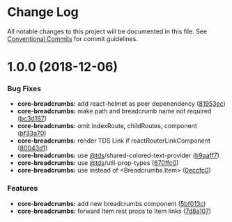 # Change Log

All notable changes to this project will be documented in this file.
See [Conventional Commits](https://conventionalcommits.org) for commit guidelines.

<a name="1.0.0"></a>
# 1.0.0 (2018-12-06)


### Bug Fixes

* **core-breadcrumbs:** add react-helmet as peer depenendency ([81953ec](https://github.com/telusdigital/tds-core/commit/81953ec))
* **core-breadcrumbs:** make path and breadcrumb name not required ([bc3d187](https://github.com/telusdigital/tds-core/commit/bc3d187))
* **core-breadcrumbs:** omit indexRoute, childRoutes, component ([bf33a70](https://github.com/telusdigital/tds-core/commit/bf33a70))
* **core-breadcrumbs:** render TDS Link if reactRouterLinkComponent ([80043d1](https://github.com/telusdigital/tds-core/commit/80043d1))
* **core-breadcrumbs:** use [@tds](https://github.com/tds)/shared-colored-text-provider ([b9aaff7](https://github.com/telusdigital/tds-core/commit/b9aaff7))
* **core-breadcrumbs:** use [@tds](https://github.com/tds)/util-prop-types ([670ffc0](https://github.com/telusdigital/tds-core/commit/670ffc0))
* **core-breadcrumbs:** use <Item> instead of <Breadcrumbs.Item> ([0eccfc0](https://github.com/telusdigital/tds-core/commit/0eccfc0))


### Features

* **core-breadcrumbs:** add new breadcrumbs component ([5bf013c](https://github.com/telusdigital/tds-core/commit/5bf013c))
* **core-breadcrumbs:** forward Item rest props to Item links ([7d8a107](https://github.com/telusdigital/tds-core/commit/7d8a107))
